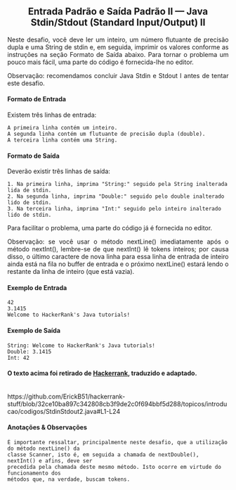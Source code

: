 <h2 align="center">Entrada Padrão e Saída Padrão II — Java Stdin/Stdout (Standard Input/Output) II</h2>
  <p  align="justify">Neste desafio, você deve ler um inteiro, um número flutuante de precisão dupla e uma String de stdin e, em seguida, imprimir os valores conforme as instruções na seção Formato de Saída abaixo. Para tornar o problema um pouco mais fácil, uma parte do código é fornecida-lhe no editor.</p>
  <p  align="justify">Observação: recomendamos concluir Java Stdin e Stdout I antes de tentar este desafio.</p>

<h4>Formato de Entrada</h4>
  <p  align="justify">Existem três linhas de entrada:</p>

```
A primeira linha contém um inteiro.
A segunda linha contém um flutuante de precisão dupla (double).
A terceira linha contém uma String.
```

<h4>Formato de Saída</h4>
  <p  align="justify">Deverão existir três linhas de saída:</p>

```
1. Na primeira linha, imprima "String:" seguido pela String inalterada lida de stdin.
2. Na segunda linha, imprima "Double:" seguido pelo double inalterado lido de stdin.
3. Na terceira linha, imprima "Int:" seguido pelo inteiro inalterado lido de stdin.
```

  <p  align="justify">Para facilitar o problema, uma parte do código já é fornecida no editor.</p>
  <p  align="justify">Observação: se você usar o método nextLine() imediatamente após o método nextInt(), lembre-se de que nextInt() lê tokens inteiros; por causa disso, o último caractere de nova linha para essa linha de entrada de inteiro ainda está na fila no buffer de entrada e o próximo nextLine() estará lendo o restante da linha de inteiro (que está vazia).</p>

<h4>Exemplo de Entrada</h4>

```
42
3.1415
Welcome to HackerRank's Java tutorials!
```

<h4>Exemplo de Saída</h4>

```
String: Welcome to HackerRank's Java tutorials!
Double: 3.1415
Int: 42
```

#### O texto acima foi retirado de [Hackerrank](https://www.hackerrank.com/), traduzido e adaptado.

  <br>
  https://github.com/ErickB51/hackerrank-stuff/blob/32ce10ba897c342808cb3f9de2c0f694bbf5d288/topicos/introducao/codigos/StdinStdout2.java#L1-L24

<h4>Anotações & Observações</h4>

```  
É importante ressaltar, principalmente neste desafio, que a utilização do método nextLine() da 
classe Scanner, isto é, em seguida a chamada de nextDouble(), nextInt() e afins, deve ser 
precedida pela chamada deste mesmo método. Isto ocorre em virtude do funcionamento dos 
métodos que, na verdade, buscam tokens.
```